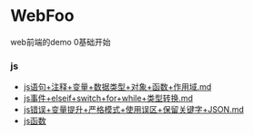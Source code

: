 # WebFoo
web前端的demo 0基础开始
### js
 - [js语句+注释+变量+数据类型+对象+函数+作用域.md](./js/readme/js语句+注释+变量+数据类型+对象+函数+作用域.md)
 - [js事件+elseif+switch+for+while+类型转换.md](./js/readme/js事件+elseif+switch+for+while+类型转换.md)
 - [js错误+变量提升+严格模式+使用误区+保留关键字+JSON.md](./js/readme/js错误+变量提升+严格模式+使用误区+保留关键字+JSON+代码规范.md)
 - [js函数](./js/readme/js函数.md)